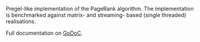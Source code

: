 
Pregel-like implementation of the PageRank algorithm.
The implementation is benchmarked against matrix- and streaming- based (single threaded) realisations.

Full documentation on [GoDoC](https://godoc.org/github.com/Mahdi89/Pregel-Go/pagerank).

